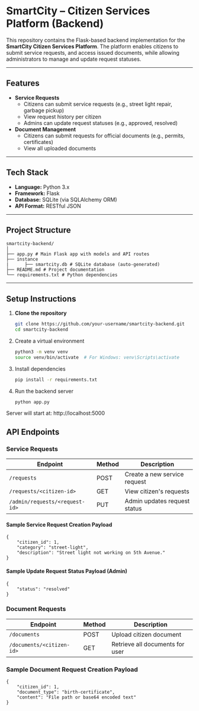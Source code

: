 # SmartCity – Citizen Services Platform (Backend)

This repository contains the Flask-based backend implementation for the **SmartCity Citizen Services Platform**. The platform enables citizens to submit service requests, and access issued documents, while allowing administrators to manage and update request statuses.

---

## Features

-  **Service Requests**
    - Citizens can submit service requests (e.g., street light repair, garbage pickup)
    - View request history per citizen
    - Admins can update request statuses (e.g., approved, resolved)
-  **Document Management**
    - Citizens can submit requests for official documents (e.g., permits, certificates)
    - View all uploaded documents

---

##  Tech Stack

- **Language:** Python 3.x
- **Framework:** Flask
- **Database:** SQLite (via SQLAlchemy ORM)
- **API Format:** RESTful JSON

---

## Project Structure

    smartcity-backend/
    │
    ├── app.py # Main Flask app with models and API routes
    ├── instance
    |      ├── smartcity.db # SQLite database (auto-generated)
    ├── README.md # Project documentation
    └── requirements.txt # Python dependencies
---

## Setup Instructions

1. **Clone the repository**
   ```bash
   git clone https://github.com/your-username/smartcity-backend.git
   cd smartcity-backend
2. Create a virtual environment
    ```bash
   python3 -m venv venv
   source venv/bin/activate  # For Windows: venv\Scripts\activate
3. Install dependencies
    ```bash
   pip install -r requirements.txt

4. Run the backend server
    ```bash
   python app.py

Server will start at: http://localhost:5000

## API Endpoints
### Service Requests

| Endpoint                       | Method | Description                  |
|--------------------------------| ------ | ---------------------------- |
| `/requests`                    | POST   | Create a new service request |
| `/requests/<citizen-id>`       | GET    | View citizen's requests      |
| `/admin/requests/<request-id>` | PUT    | Admin updates request status 

#### Sample Service Request Creation Payload
    {
        "citizen_id": 1,
        "category": "street-light",
        "description": "Street light not working on 5th Avenue."
    }

#### Sample Update Request Status Payload (Admin)
    {
        "status": "resolved"
    }

### Document Requests

| Endpoint                  | Method | Description                     |
|---------------------------| ------ | ------------------------------- |
| `/documents`              | POST   | Upload citizen document         |
| `/documents/<citizen-id>` | GET    | Retrieve all documents for user |


### Sample Document Request Creation Payload
    {
        "citizen_id": 1,
        "document_type": "birth-certificate",
        "content": "File path or base64 encoded text"
    }